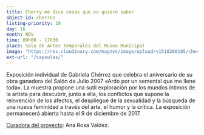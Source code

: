 ```yaml
---
title: Cherry me dice cosas que no quiero saber
object-id: cherrez
listing-priority: 10
day: 16
month: NOV
time: 09h00 - 17H30
place: Sala de Artes Temporales del Museo Municipal
image: "https://res.cloudinary.com/magnvs/image/upload/v1510288185/cherry_hxmsg6.jpg"
ext-url: "/capsulas/"
---
```


Exposición individual de Gabriela Chérrez que celebra el aniversario de su obra ganadora del Salón de Julio 2007 &laquo;Ardo por un semental que me llene toda&raquo;. La muestra propone una sutil exploración por los mundos íntimos de la artista para descubrir, junto a ella, los conflictos que supone la reinvención de los afectos, el despliegue de la sexualidad y la búsqueda de una nueva feminidad a través del arte, el humor y la crítica. La exposición permanecerá abierta hasta el 9 de diciembre de 2017.

<u>Curadora del proyecto</u>: Ana Rosa Valdez.

